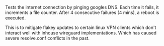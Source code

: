
Tests the internet connection by pinging googles DNS.
Each time it fails, it increments a file counter.
After 4 consecutive failures (4 mins), a reboot is 
executed.

This is to mitigate flakey updates to certain linux
VPN clients which don't interact well with inhouse
wireguard implementations. Which has caused severe
resolve.conf conflicts in the past.

